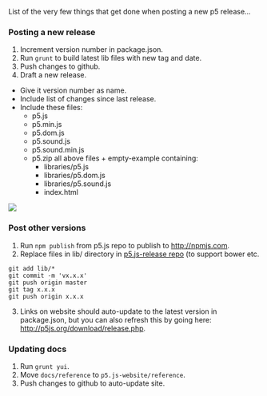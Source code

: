List of the very few things that get done when posting a new p5 release...

### Posting a new release
1. Increment version number in package.json.
2. Run `grunt` to build latest lib files with new tag and date.
3. Push changes to github.
4. Draft a new release.
  * Give it version number as name.
  * Include list of changes since last release.
  * Include these files:
    * p5.js
    * p5.min.js
    * p5.dom.js
    * p5.sound.js
    * p5.sound.min.js
    * p5.zip all above files + empty-example containing:
      * libraries/p5.js
      * libraries/p5.dom.js
      * libraries/p5.sound.js
      * index.html 

![](http://i.imgur.com/nLMqqOT.png?1)

### Post other versions
1. Run `npm publish` from p5.js repo to publish to http://npmjs.com.
2. Replace files in lib/ directory in [p5.js-release repo](https://github.com/lmccart/p5.js-release) (to support bower etc.
  ```
  git add lib/*
  git commit -m 'vx.x.x'
  git push origin master
  git tag x.x.x
  git push origin x.x.x
  ```

3. Links on website should auto-update to the latest version in package.json, but you can also refresh this by going here: http://p5js.org/download/release.php.

### Updating docs
1. Run `grunt yui`.
2. Move `docs/reference` to `p5.js-website/reference`.
3. Push changes to github to auto-update site.

